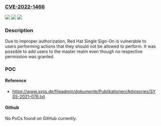 ### [CVE-2022-1466](https://cve.mitre.org/cgi-bin/cvename.cgi?name=CVE-2022-1466)
![](https://img.shields.io/static/v1?label=Product&message=rhsso&color=blue)
![](https://img.shields.io/static/v1?label=Version&message=n%2Fa&color=blue)
![](https://img.shields.io/static/v1?label=Vulnerability&message=CWE-863&color=brighgreen)

### Description

Due to improper authorization, Red Hat Single Sign-On is vulnerable to users performing actions that they should not be allowed to perform. It was possible to add users to the master realm even though no respective permission was granted.

### POC

#### Reference
- https://www.syss.de/fileadmin/dokumente/Publikationen/Advisories/SYSS-2021-076.txt

#### Github
No PoCs found on GitHub currently.

